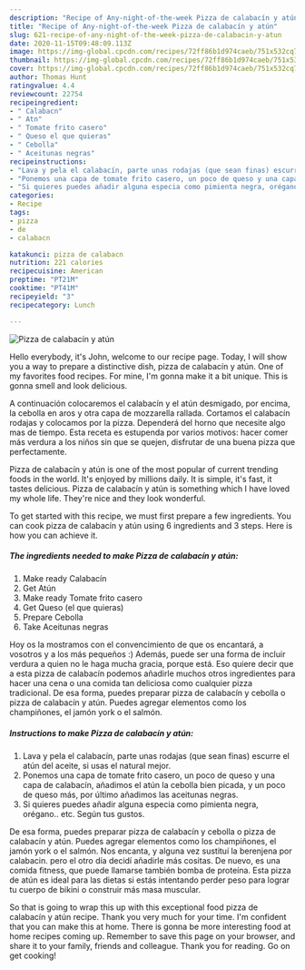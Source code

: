 ```yaml
---
description: "Recipe of Any-night-of-the-week Pizza de calabacín y atún"
title: "Recipe of Any-night-of-the-week Pizza de calabacín y atún"
slug: 621-recipe-of-any-night-of-the-week-pizza-de-calabacin-y-atun
date: 2020-11-15T09:48:09.113Z
image: https://img-global.cpcdn.com/recipes/72ff86b1d974caeb/751x532cq70/pizza-de-calabacin-y-atun-foto-principal.jpg
thumbnail: https://img-global.cpcdn.com/recipes/72ff86b1d974caeb/751x532cq70/pizza-de-calabacin-y-atun-foto-principal.jpg
cover: https://img-global.cpcdn.com/recipes/72ff86b1d974caeb/751x532cq70/pizza-de-calabacin-y-atun-foto-principal.jpg
author: Thomas Hunt
ratingvalue: 4.4
reviewcount: 22754
recipeingredient:
- " Calabacn"
- " Atn"
- " Tomate frito casero"
- " Queso el que quieras"
- " Cebolla"
- " Aceitunas negras"
recipeinstructions:
- "Lava y pela el calabacín, parte unas rodajas (que sean finas) escurre el atún del aceite, si usas el natural mejor."
- "Ponemos una capa de tomate frito casero, un poco de queso y una capa de calabacín, añadimos el atún la cebolla bien picada, y un poco de queso más, por último añadimos las aceitunas negras."
- "Si quieres puedes añadir alguna especia como pimienta negra, orégano.. etc. Según tus gustos."
categories:
- Recipe
tags:
- pizza
- de
- calabacn

katakunci: pizza de calabacn 
nutrition: 221 calories
recipecuisine: American
preptime: "PT21M"
cooktime: "PT41M"
recipeyield: "3"
recipecategory: Lunch

---
```



![Pizza de calabacín y atún](https://img-global.cpcdn.com/recipes/72ff86b1d974caeb/751x532cq70/pizza-de-calabacin-y-atun-foto-principal.jpg)

Hello everybody, it's John, welcome to our recipe page. Today, I will show you a way to prepare a distinctive dish, pizza de calabacín y atún. One of my favorites food recipes. For mine, I'm gonna make it a bit unique. This is gonna smell and look delicious.

A continuación colocaremos el calabacín y el atún desmigado, por encima, la cebolla en aros y otra capa de mozzarella rallada. Cortamos el calabacín rodajas y colocamos por la pizza. Dependerá del horno que necesite algo mas de tiempo. Esta receta es estupenda por varios motivos: hacer comer más verdura a los niños sin que se quejen, disfrutar de una buena pizza que perfectamente.

Pizza de calabacín y atún is one of the most popular of current trending foods in the world. It's enjoyed by millions daily. It is simple, it's fast, it tastes delicious. Pizza de calabacín y atún is something which I have loved my whole life. They're nice and they look wonderful.


To get started with this recipe, we must first prepare a few ingredients. You can cook pizza de calabacín y atún using 6 ingredients and 3 steps. Here is how you can achieve it.

<!--inarticleads1-->

##### The ingredients needed to make Pizza de calabacín y atún:

1. Make ready  Calabacín
1. Get  Atún
1. Make ready  Tomate frito casero
1. Get  Queso (el que quieras)
1. Prepare  Cebolla
1. Take  Aceitunas negras


Hoy os la mostramos con el convencimiento de que os encantará, a vosotros y a los más pequeños :) Además, puede ser una forma de incluir verdura a quien no le haga mucha gracia, porque está. Eso quiere decir que a esta pizza de calabacín podemos añadirle muchos otros ingredientes para hacer una cena o una comida tan deliciosa como cualquier pizza tradicional. De esa forma, puedes preparar pizza de calabacín y cebolla o pizza de calabacín y atún. Puedes agregar elementos como los champiñones, el jamón york o el salmón. 

<!--inarticleads2-->

##### Instructions to make Pizza de calabacín y atún:

1. Lava y pela el calabacín, parte unas rodajas (que sean finas) escurre el atún del aceite, si usas el natural mejor.
1. Ponemos una capa de tomate frito casero, un poco de queso y una capa de calabacín, añadimos el atún la cebolla bien picada, y un poco de queso más, por último añadimos las aceitunas negras.
1. Si quieres puedes añadir alguna especia como pimienta negra, orégano.. etc. Según tus gustos.


De esa forma, puedes preparar pizza de calabacín y cebolla o pizza de calabacín y atún. Puedes agregar elementos como los champiñones, el jamón york o el salmón. Nos encanta, y alguna vez sustituí la berenjena por calabacin. pero el otro día decidí añadirle más cositas. De nuevo, es una comida fitness, que puede llamarse también bomba de proteína. Esta pizza de atún es ideal para las dietas si estás intentando perder peso para lograr tu cuerpo de bikini o construir más masa muscular. 

So that is going to wrap this up with this exceptional food pizza de calabacín y atún recipe. Thank you very much for your time. I'm confident that you can make this at home. There is gonna be more interesting food at home recipes coming up. Remember to save this page on your browser, and share it to your family, friends and colleague. Thank you for reading. Go on get cooking!
